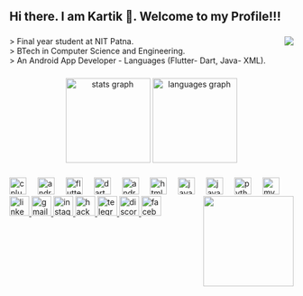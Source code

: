 
<h2 align="left">Hi there. I am Kartik 👋. Welcome to my Profile!!!</h2>

###

<img align="right" src="https://visitor-badge.laobi.icu/badge?page_id=itskartike910.itskartike910&"  />

###

<p align="left">> Final year student at NIT Patna.<br>> BTech in Computer Science and Engineering.<br>> An Android App Developer - Languages (Flutter- Dart, Java- XML).</p>

###

<div align="center">
  <img src="https://github-readme-stats.vercel.app/api?username=itskartike910&hide_title=false&hide_rank=false&show_icons=true&include_all_commits=true&count_private=true&disable_animations=false&theme=dracula&locale=en&hide_border=false" height="150" alt="stats graph"  />
  <img src="https://github-readme-stats.vercel.app/api/top-langs?username=itskartike910&locale=en&hide_title=false&layout=compact&card_width=320&langs_count=5&theme=dracula&hide_border=false" height="150" alt="languages graph"  />
</div>

###

<div align="left">
  <img src="https://cdn.jsdelivr.net/gh/devicons/devicon/icons/cplusplus/cplusplus-original.svg" height="30" alt="cplusplus logo"  />
  <img width="12" />
  <img src="https://cdn.jsdelivr.net/gh/devicons/devicon/icons/android/android-original.svg" height="30" alt="android logo"  />
  <img width="12" />
  <img src="https://cdn.jsdelivr.net/gh/devicons/devicon/icons/flutter/flutter-original.svg" height="30" alt="flutter logo"  />
  <img width="12" />
  <img src="https://cdn.jsdelivr.net/gh/devicons/devicon/icons/dart/dart-original.svg" height="30" alt="dart logo"  />
  <img width="12" />
  <img src="https://cdn.jsdelivr.net/gh/devicons/devicon/icons/androidstudio/androidstudio-original.svg" height="30" alt="androidstudio logo"  />
  <img width="12" />
  <img src="https://cdn.jsdelivr.net/gh/devicons/devicon/icons/html5/html5-original.svg" height="30" alt="html5 logo"  />
  <img width="12" />
  <img src="https://cdn.jsdelivr.net/gh/devicons/devicon/icons/javascript/javascript-original.svg" height="30" alt="javascript logo"  />
  <img width="12" />
  <img src="https://cdn.jsdelivr.net/gh/devicons/devicon/icons/java/java-original.svg" height="30" alt="java logo"  />
  <img width="12" />
  <img src="https://cdn.jsdelivr.net/gh/devicons/devicon/icons/python/python-original.svg" height="30" alt="python logo"  />
  <img width="12" />
  <img src="https://cdn.jsdelivr.net/gh/devicons/devicon/icons/mysql/mysql-original.svg" height="30" alt="mysql logo"  />
</div>

<img align="right" height="160" src="https://github.com/itskartike910/itskartike910/assets/96167648/7d0c4cfc-1e5b-4d99-beae-abc8be089ad5"  />

<div align="left">
  <a href="https://www.linkedin.com/in/kartik-kumar-4277b4235/" target="_blank">
    <img src="https://img.shields.io/static/v1?message=LinkedIn&logo=linkedin&label=&color=0077B5&logoColor=white&labelColor=&style=flat" height="35" alt="linkedin logo"  />
  </a>
  <a href="https://mail.google.com/mail/u/0/#all?compose=GTvVlcRwRrlnKMBLBwTJGkSjJwrcgFHKBVzlRltxblZdQlRnxNLcSHPrWbljSPwpZmQCdrRZgtBrR" target="_blank">
    <img src="https://img.shields.io/static/v1?message=Gmail&logo=gmail&label=&color=D14836&logoColor=white&labelColor=&style=flat" height="35" alt="gmail logo"  />
  </a>
  <a href="https://instagram.com/its_kartike?utm_source=qr&igshid=MzNlNGNkZWQ4Mg==" target="_blank">
    <img src="https://img.shields.io/static/v1?message=Instagram&logo=instagram&label=&color=E4405F&logoColor=white&labelColor=&style=flat" height="35" alt="instagram logo"  />
  </a>
  <a href="https://www.hackerrank.com/Its_Kartike" target="_blank">
    <img src="https://img.shields.io/static/v1?message=HackerRank&logo=hackerrank&label=&color=2EC866&logoColor=white&labelColor=&style=flat" height="35" alt="hackerrank logo"  />
  </a>
  <a href="https://t.me/i_am_groot02" target="_blank">
    <img src="https://img.shields.io/static/v1?message=Telegram&logo=telegram&label=&color=2CA5E0&logoColor=white&labelColor=&style=flat" height="35" alt="telegram logo"  />
  </a>
  <a href="https://discord.com/channels/kartikkumar910" target="_blank">
    <img src="https://img.shields.io/static/v1?message=Discord&logo=discord&label=&color=7289DA&logoColor=white&labelColor=&style=flat" height="35" alt="discord logo"  />
  </a>
  <a href="https://www.facebook.com/profile.php?id=100009156546709" target="_blank">
    <img src="https://img.shields.io/static/v1?message=Facebook&logo=facebook&label=&color=1877F2&logoColor=white&labelColor=&style=flat" height="35" alt="facebook logo"  />
  </a>
</div>
<!-- <img src="https://repository-images.githubusercontent.com/462900780/0a10af70-6cbf-46df-9071-0ff586a3b1d6"/> -->

###

###

###
